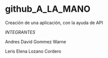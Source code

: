 # github_A_LA_MANO
Creación de una aplicación, con la ayuda de API

*INTEGRANTES*

Andres David Gommez Warne

Leris Elena Lozano Cordero
